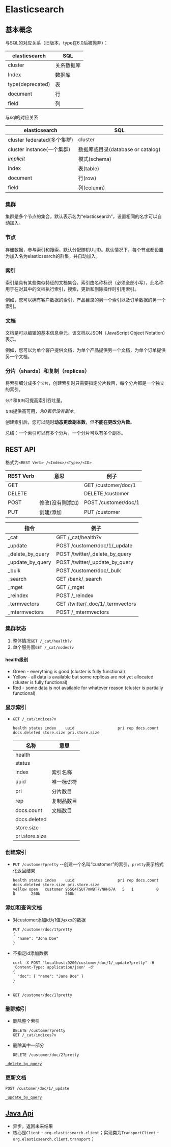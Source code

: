 # Elasticsearch

## 基本概念

与SQL的对应关系（旧版本，type在6.0后被抛弃）：

| elasticsearch    | SQL        |
| ---------------- | ---------- |
| cluster          | 关系数据库 |
| Index            | 数据库     |
| type(deprecated) | 表         |
| document         | 行         |
| field            | 列         |

与sql的对应关系

| elasticsearch               | SQL                               |
| --------------------------- | --------------------------------- |
| cluster federated(多个集群) | cluster                           |
| cluster instance(一个集群)  | 数据库或目录(database or catalog) |
| *implicit*                  | 模式(schema)                      |
| index                       | 表(table)                         |
| document                    | 行(row)                           |
| field                       | 列(column)                        |

### 集群

集群是多个节点的集合，默认表示名为“elasticsearch”，设置相同的名字可以自动加入。

### 节点

存储数据，参与索引和搜索，默认分配随机UUID。默认情况下，每个节点都设置为加入名为elasticsearch的群集，并自动加入。

### 索引

索引是具有某些类似特征的文档集合。索引由名称标识（必须全部小写），此名称用于在对其中的文档执行索引，搜索，更新和删除操作时引用索引。

例如，您可以拥有客户数据的索引，产品目录的另一个索引以及订单数据的另一个索引。

### 文档

文档是可以编辑的基本信息单元。该文档以JSON（JavaScript Object Notation）表示。

例如，您可以为单个客户提供文档，为单个产品提供另一个文档，为单个订单提供另一个文档。

### 分片（shards）和复制（replicas）

将索引细分成多个`分片`，创建索引时只需要指定分片数目，每个分片都是一个独立的索引。

`分片`和`复制`可提高索引吞吐量。

`复制`提供高可用，*为0表示没有副本*。

创建索引后，您可以随时**动态更改副本数**，但**不能在更改分片数**。

总结：一个索引可以有多个分片，一个分片可以有多个副本。

## REST API

格式为`<REST Verb> /<Index>/<Type>/<ID>`

| REST Verb | 意思             | 例子                   |
| --------- | ---------------- | ---------------------- |
| GET       |                  | GET    /customer/doc/1 |
| DELETE    |                  | DELETE /customer       |
| POST      | 修改(没有则添加) | POST   /customer/doc/1 |
| PUT       | 创建/添加        | PUT   /customer        |

| 指令             | 例子                              |
| ---------------- | --------------------------------- |
| _cat             | GET  /_cat/health?v               |
| _update          | POST /customer/doc/1/_update      |
| _delete_by_query | POST /twitter/_delete_by_query    |
| _update_by_query | POST /twitter/_update_by_query    |
| _bulk            | POST /customer/doc/_bulk          |
| _search          | GET  /bank/_search                |
| _mget            | GET  /_mget                       |
| _reindex         | POST /_reindex                    |
| _termvectors     | GET  /twitter/_doc/1/_termvectors |
| _mtermvectors    | POST /_mtermvectors               |

### 集群状态

1. 整体情况`GET /_cat/health?v`
2. 单个服务器`GET /_cat/nodes?v`

#### health级别

- Green - everything is good (cluster is fully functional)
- Yellow - all data is available but some replicas are not yet allocated (cluster is fully functional)
- Red - some data is not available for whatever reason (cluster is partially functional)

### 显示索引

- `GET /_cat/indices?v`

  ```text
  health status index    uuid                   pri rep docs.count docs.deleted store.size pri.store.size
  ```

  | 名称           | 意思       |
  | -------------- | ---------- |
  | health         |
  | status         |
  | index          | 索引名称   |
  | uuid           | 唯一标识符 |
  | pri            | 分片数目   |
  | rep            | 复制品数目 |
  | docs.count     | 文档数目   |
  | docs.deleted   |
  | store.size     |
  | pri.store.size |

### 创建索引

- `PUT /customer?pretty` --创建一个名叫“customer”的索引，`pretty`表示格式化返回结果

  ```text
  health status index    uuid                   pri rep docs.count docs.deleted store.size pri.store.size
  yellow open   customer 95SQ4TSUT7mWBT7VNHH67A   5   1          0            0       260b           260b
  ```

### 添加和查询文档

- 对customer添加id为1值为xxx的数据

  ```url
  PUT /customer/doc/1?pretty
  {
    "name": "John Doe"
  }
  ```

- 不指定id添加数据

  ```shell
  curl -X POST "localhost:9200/customer/doc/1/_update?pretty" -H 'Content-Type: application/json' -d'
  {
    "doc": { "name": "Jane Doe" }
  }
  '
  ```

- `GET /customer/doc/1?pretty`

### 删除索引

- 删除整个索引

  ```url
  DELETE /customer?pretty
  GET /_cat/indices?v
  ```

- 删除其中一部分

  ```url
  DELETE /customer/doc/2?pretty
  ```

[`_delete_by_query`](https://www.elastic.co/guide/en/elasticsearch/reference/6.0/docs-delete-by-query.html)

### 更新文档

```url
POST /customer/doc/1/_update
```

[`_update_by_query`](https://www.elastic.co/guide/en/elasticsearch/reference/6.0/docs-update-by-query.html)

## [Java Api](https://www.elastic.co/guide/en/elasticsearch/client/java-api/5.4/java-api.html)

- 异步，返回未来结果
- 核心是`Client` - `org.elasticsearch.client`；实现类为`TransportClient` - `org.elasticsearch.client.transport`；